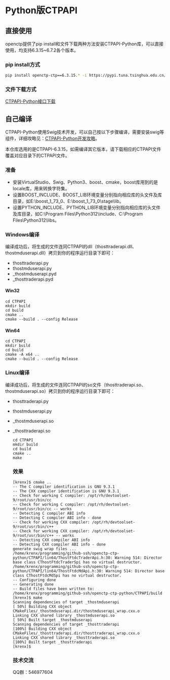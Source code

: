 # Python版CTPAPI

## 直接使用

openctp提供了pip install和文件下载两种方法安装CTPAPI-Python库，可以直接使用，均支持6.3.15~6.7.2各个版本。

### pip install方式

```bash
pip install openctp-ctp==6.3.15.* -i https://pypi.tuna.tsinghua.edu.cn/simple --trusted-host=pypi.tuna.tsinghua.edu.cn
```

### 文件下载方式

[CTPAPI-Python接口下载](http://openctp.cn/CTPAPI-Python.html)

## 自己编译

CTPAPI-Python使用Swig技术开发，可以自己按以下步骤编译，需要安装swig等组件，详细攻略见：[CTPAPI-Python开发攻略](https://zhuanlan.zhihu.com/p/688672132)。

本仓库选用的是CTPAPI-6.3.15，如需编译其它版本，请下载相应的CTPAPI文件覆盖对应目录下的CTPAPI文件。

### 准备

- 安装VirtualStudio、Swig、Python3、boost、cmake，boost库用到的是locale库，用来转换字符集。
- 设置BOOST_INCLUDE、BOOST_LIB环境变量分别指向相应库的头文件及库目录，如E:\boost_1_73_0、E:\boost_1_73_0\stage\lib。
- 设置PYTHON_INCLUDE、PYTHON_LIB环境变量分别指向相应库的头文件及库目录，如C:\Program Files\Python312\include、C:\Program Files\Python312\libs。

### Windows编译

编译成功后，将生成的文件连同CTPAPI的dll（thosttraderapi.dll、thostmduserapi.dll）拷贝到你的程序运行目录下即可：

- thosttraderapi.py
- thostmduserapi.py
- _thostmduserapi.pyd
- _thosttraderapi.pyd

#### Win32

```
cd CTPAPI
mkdir build
cd build
cmake ..
cmake --build . --config Release
```

#### Win64

```
cd CTPAPI
mkdir build
cd build
cmake -A x64 ..
cmake --build . --config Release
```

### Linux编译

编译成功后，将生成的文件连同CTPAPI的so文件（thosttraderapi.so、thostmduserapi.so）拷贝到你的程序运行目录下即可：

- thosttraderapi.py

- thostmduserapi.py

- _thostmduserapi.so

- _thosttraderapi.so
  
  ```
  cd CTPAPI
  mkdir build
  cd build
  cmake ..
  make
  ```
  
  ### 效果
  
  ```
  [krenx]$ cmake ..
  -- The C compiler identification is GNU 9.3.1
  -- The CXX compiler identification is GNU 9.3.1
  -- Check for working C compiler: /opt/rh/devtoolset-9/root/usr/bin/cc
  -- Check for working C compiler: /opt/rh/devtoolset-9/root/usr/bin/cc -- works
  -- Detecting C compiler ABI info
  -- Detecting C compiler ABI info - done
  -- Check for working CXX compiler: /opt/rh/devtoolset-9/root/usr/bin/c++
  -- Check for working CXX compiler: /opt/rh/devtoolset-9/root/usr/bin/c++ -- works
  -- Detecting CXX compiler ABI info
  -- Detecting CXX compiler ABI info - done
  generate swig wrap files ...
  /home/krenx/programming/github-ssh/openctp-ctp-python/CTPAPI/lin64/ThostFtdcTraderApi.h:30: Warning 514: Director base class CThostFtdcTraderSpi has no virtual destructor.
  /home/krenx/programming/github-ssh/openctp-ctp-python/CTPAPI/lin64/ThostFtdcMdApi.h:30: Warning 514: Director base class CThostFtdcMdSpi has no virtual destructor.
  -- Configuring done
  -- Generating done
  -- Build files have been written to: /home/krenx/programming/github-ssh/openctp-ctp-python/CTPAPI/build
  [krenx]$ make
  Scanning dependencies of target _thostmduserapi
  [ 50%] Building CXX object CMakeFiles/_thostmduserapi.dir/thostmduserapi_wrap.cxx.o
  Linking CXX shared library _thostmduserapi.so
  [ 50%] Built target _thostmduserapi
  Scanning dependencies of target _thosttraderapi
  [100%] Building CXX object CMakeFiles/_thosttraderapi.dir/thosttraderapi_wrap.cxx.o
  Linking CXX shared library _thosttraderapi.so
  [100%] Built target _thosttraderapi
  [krenx]$
  ```
  
  ### 技术交流
  
  QQ群：546977604
